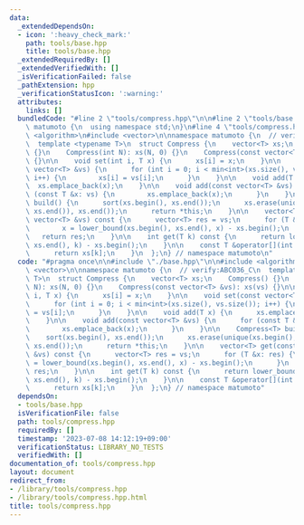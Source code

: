 ```yaml
---
data:
  _extendedDependsOn:
  - icon: ':heavy_check_mark:'
    path: tools/base.hpp
    title: tools/base.hpp
  _extendedRequiredBy: []
  _extendedVerifiedWith: []
  _isVerificationFailed: false
  _pathExtension: hpp
  _verificationStatusIcon: ':warning:'
  attributes:
    links: []
  bundledCode: "#line 2 \"tools/compress.hpp\"\n\n#line 2 \"tools/base.hpp\"\n\nnamespace\
    \ matumoto {\n  using namespace std;\n}\n#line 4 \"tools/compress.hpp\"\n\n#include\
    \ <algorithm>\n#include <vector>\n\nnamespace matumoto {\n  // verify:ABC036_C\n\
    \  template <typename T>\n  struct Compress {\n    vector<T> xs;\n    Compress()\
    \ {}\n    Compress(int N): xs(N, 0) {}\n    Compress(const vector<T> &vs): xs(vs)\
    \ {}\n\n    void set(int i, T x) {\n      xs[i] = x;\n    }\n\n    void set(const\
    \ vector<T> &vs) {\n      for (int i = 0; i < min<int>(xs.size(), vs.size());\
    \ i++) {\n        xs[i] = vs[i];\n      }\n    }\n\n    void add(T x) {\n    \
    \  xs.emplace_back(x);\n    }\n\n    void add(const vector<T> &vs) {\n      for\
    \ (const T &x: vs) {\n        xs.emplace_back(x);\n      }\n    }\n\n    Compress<T>\
    \ build() {\n      sort(xs.begin(), xs.end());\n      xs.erase(unique(xs.begin(),\
    \ xs.end()), xs.end());\n      return *this;\n    }\n\n    vector<T> get(const\
    \ vector<T> &vs) const {\n      vector<T> res = vs;\n      for (T &x: res) {\n\
    \        x = lower_bound(xs.begin(), xs.end(), x) - xs.begin();\n      }\n   \
    \   return res;\n    }\n\n    int get(T k) const {\n      return lower_bound(xs.begin(),\
    \ xs.end(), k) - xs.begin();\n    }\n\n    const T &operator[](int k) const {\n\
    \      return xs[k];\n    }\n  };\n} // namespace matumoto\n"
  code: "#pragma once\n\n#include \"./base.hpp\"\n\n#include <algorithm>\n#include\
    \ <vector>\n\nnamespace matumoto {\n  // verify:ABC036_C\n  template <typename\
    \ T>\n  struct Compress {\n    vector<T> xs;\n    Compress() {}\n    Compress(int\
    \ N): xs(N, 0) {}\n    Compress(const vector<T> &vs): xs(vs) {}\n\n    void set(int\
    \ i, T x) {\n      xs[i] = x;\n    }\n\n    void set(const vector<T> &vs) {\n\
    \      for (int i = 0; i < min<int>(xs.size(), vs.size()); i++) {\n        xs[i]\
    \ = vs[i];\n      }\n    }\n\n    void add(T x) {\n      xs.emplace_back(x);\n\
    \    }\n\n    void add(const vector<T> &vs) {\n      for (const T &x: vs) {\n\
    \        xs.emplace_back(x);\n      }\n    }\n\n    Compress<T> build() {\n  \
    \    sort(xs.begin(), xs.end());\n      xs.erase(unique(xs.begin(), xs.end()),\
    \ xs.end());\n      return *this;\n    }\n\n    vector<T> get(const vector<T>\
    \ &vs) const {\n      vector<T> res = vs;\n      for (T &x: res) {\n        x\
    \ = lower_bound(xs.begin(), xs.end(), x) - xs.begin();\n      }\n      return\
    \ res;\n    }\n\n    int get(T k) const {\n      return lower_bound(xs.begin(),\
    \ xs.end(), k) - xs.begin();\n    }\n\n    const T &operator[](int k) const {\n\
    \      return xs[k];\n    }\n  };\n} // namespace matumoto"
  dependsOn:
  - tools/base.hpp
  isVerificationFile: false
  path: tools/compress.hpp
  requiredBy: []
  timestamp: '2023-07-08 14:12:19+09:00'
  verificationStatus: LIBRARY_NO_TESTS
  verifiedWith: []
documentation_of: tools/compress.hpp
layout: document
redirect_from:
- /library/tools/compress.hpp
- /library/tools/compress.hpp.html
title: tools/compress.hpp
---
```

